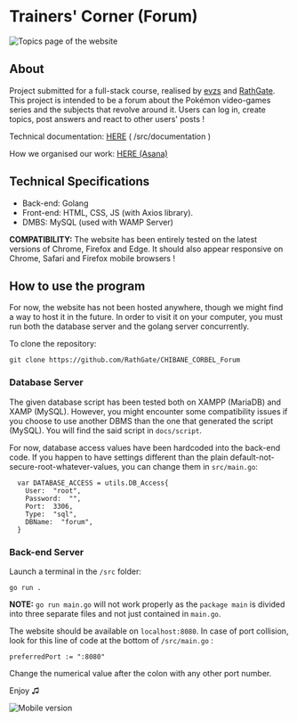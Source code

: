 # Trainers' Corner (Forum)

![Topics page of the website](https://i.postimg.cc/X7YSqZtt/Capture-d-cran-2024-10-15-182121.png)

## About

Project submitted for a full-stack course, realised by [evzs](https://github.com/evzs) and [RathGate](https://github.com/RathGate). This project is intended to be a forum about the Pokémon video-games series and the subjects that revolve around it. Users can log in, create topics, post answers and react to other users' posts !

Technical documentation: [HERE](https://github.com/RathGate/CHIBANE_CORBEL_Forum/tree/main/docs) ( /src/documentation )

How we organised our work: [HERE (Asana)](https://app.asana.com/0/1204809319000403/timeline) 

## Technical Specifications

 - Back-end: Golang 
 - Front-end: HTML, CSS, JS (with Axios library).
 - DMBS: MySQL (used with WAMP Server)

**COMPATIBILITY:** The website has been entirely tested on the latest versions of Chrome, Firefox and Edge. It should also appear responsive on Chrome, Safari and Firefox mobile browsers !

## How to use the program

For now, the website has not been hosted anywhere, though we might find a way to host it in the future. In order to visit it on your computer, you must run both the database server and the golang server concurrently.

To clone the repository:

    git clone https://github.com/RathGate/CHIBANE_CORBEL_Forum

### Database Server

The given database script has been tested both on XAMPP (MariaDB) and XAMP (MySQL). However, you might encounter some compatibility issues if you choose to use another DBMS than the one that generated the script (MySQL). You will find the said script in `docs/script`.

For now, database access values have been hardcoded into the back-end code. If you happen to have settings different than the plain default-not-secure-root-whatever-values, you can change them in `src/main.go`:

      
      var DATABASE_ACCESS = utils.DB_Access{
        User:  "root",
        Password:  "",
        Port:  3306,
        Type:  "sql",
        DBName:  "forum",
      }

### Back-end Server

Launch a terminal in the `/src` folder:

    go run .

**NOTE:** `go run main.go` will not work properly as the `package main` is divided into three separate files and not just contained in `main.go`.

The website should be available on `localhost:8080`. In case of port collision, look for this line of code at the bottom of `/src/main.go` :

    preferredPort := ":8080"

Change the numerical value after the colon with any other port number.

Enjoy ♫


![Mobile version](https://i.postimg.cc/nchrxh2h/Capture-d-cran-2024-10-15-182757.png)

